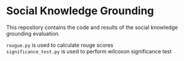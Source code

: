 # Social Knowledge Grounding
This repository contains the code and results of the social knowledge grounding evaluation.

`rougue.py` is used to calculate rouge scores  
`significance_test.py` is used to perform wilcoxon significance test
